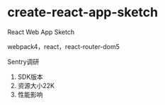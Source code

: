 # create-react-app-sketch
React Web App Sketch

webpack4，react，react-router-dom5

Sentry调研

1. SDK版本
2. 资源大小22K
3. 性能影响
